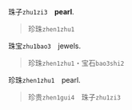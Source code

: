 珠子`zhu1zi3`　**pearl**.   
>珍珠`zhen1zhu1`

珠宝`zhu1bao3`　jewels.
>珍珠`zhen1zhu1`・宝石`bao3shi2`

珍珠`zhen1zhu1`　pearl.   
>珍贵`zhen1gui4`　珠子`zhu1zi3`



<!--
珠海`zhu1hai3`　Zhūhǎi (city). Pearl sea.   
>珠子`zhu1zi3`　海洋`hai3yang2`
-->

